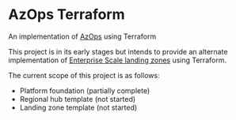 # AzOps Terraform

An implementation of [AzOps](Https://github.com/Azure/AzOps) using Terraform

This project is in its early stages but intends to provide an alternate implementation of [Enterprise Scale landing zones](https://docs.microsoft.com/en-gb/azure/cloud-adoption-framework/ready/enterprise-scale/) using Terraform.

The current scope of this project is as follows:

* Platform foundation (partially complete)
* Regional hub template (not started)
* Landing zone template (not started)
